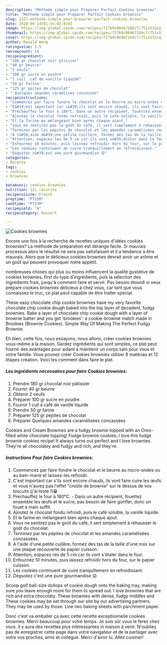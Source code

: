 ```yaml
---
description: "Méthode simple pour Préparer Parfait Cookies brownies"
title: "Méthode simple pour Préparer Parfait Cookies brownies"
slug: 1527-methode-simple-pour-preparer-parfait-cookies-brownies
date: 2020-09-14T01:55:03.074Z
image: https://img-global.cpcdn.com/recipes/f27b9c0846710dcf/751x532cq70/cookies-brownies-photo-principale-de-la-recette.jpg
thumbnail: https://img-global.cpcdn.com/recipes/f27b9c0846710dcf/751x532cq70/cookies-brownies-photo-principale-de-la-recette.jpg
cover: https://img-global.cpcdn.com/recipes/f27b9c0846710dcf/751x532cq70/cookies-brownies-photo-principale-de-la-recette.jpg
author: Ronald Wong
ratingvalue: 3.5
reviewcount: 14
recipeingredient:
- "180 gr chocolat noir ptissier"
- "40 gr beurre"
- "2 oeufs"
- "100 gr sucre en poudre"
- "1 cuil  caf de vanille liquide"
- "50 gr farine"
- "125 gr ppites de chocolat"
- " Quelques amandes caramlises concasses"
recipeinstructions:
- "Commencez par faire fondre le chocolat et le beurre au micro-ondes ou au bain-marie et laissez-les refroidir."
- "C&#39;est important car s&#39;ils sont encore chauds, ils vont faire cuire les œufs et vous n&#39;aurez pas l&#39;effet &#34;croûte de brownie&#34; sur le dessus de vos biscuits (j&#39;ai testé !)😁"
- "Préchauffez le four à 180°C. Dans un autre récipient, fouettez ensemble les œufs et le sucre, pas besoin de faire gonfler, donc un fouet à main suffit."
- "Ajoutez le chocolat fondu refroidi, puis le café soluble, la vanille liquide."
- "Et la farine en mélangeant bien après chaque ajout."
- "Vous ne sentirez pas le goût du café, il sert simplement à rehausser le goût du chocolat."
- "Terminez par les pépites de chocolat et les amandes caramélisées concassées."
- "A l&#39;aide d&#39;une petite cuillère, formez des tas de la taille d&#39;une noix sur une plaque recouverte de papier cuisson."
- "Attention, espacez-les de 5 cm car ils vont s&#39;étaler dans le four."
- "Enfournez 10 minutes, puis laissez refroidir hors du four, sur le papier cuisson."
- "Les cookies continuent de cuire tranquillement en refroidissant."
- "Dégustez c&#39;est une pure gourmandise 😜"
categories:
- Recette
tags:
- cookies
- brownies

katakunci: cookies brownies 
nutrition: 121 calories
recipecuisine: French
preptime: "PT15M"
cooktime: "PT33M"
recipeyield: "4"
recipecategory: Dessert

---
```



![Cookies brownies](https://img-global.cpcdn.com/recipes/f27b9c0846710dcf/751x532cq70/cookies-brownies-photo-principale-de-la-recette.jpg)

Encore une fois à la recherche de recettes uniques d'idées cookies brownies? La méthode de préparation est dérange facile. Si mauvais processus alors le résultat ne sera pas satisfaisant et il a tendance à être mauvais. Alors que le délicieux cookies brownies devrait avoir un arôme et un goût qui peuvent provoquer notre appétit.

nombreuses choses qui plus ou moins influencent la qualité gustative de cookies brownies, first du type d'ingrédients, puis la sélection des ingrédients frais, jusqu'à comment faire et servir. Pas besoin étourdi si veux prépare cookies brownies délicieux à chez vous, car tant que vous connaissez le truc, ce plat peut capable de être traiter spécial.

These easy chocolate chip cookie brownies have my very favorite chocolate chip cookie dough baked into the top layer of decadent, fudgy brownies. Bake a layer of chocolate chip cookie dough with a layer of brownie batter and you get &#39;brookies&#39;: a cookie-brownie match made in Brookies (Brownie Cookies). Simple Way Of Making The Perfect Fudgy Brownie.


Eh bien, cette fois, nous essayons, nous allons, créer cookies brownies vous-même à la maison. Gardez ingrédients qui sont simples, ce plat peut fournir des avantages pour aidant à maintenir un corps sain pour vous et votre famille. Vous pouvez créer Cookies brownies utiliser 8 matériau et 12 étapes création. Voici les comment dans faire le plat.

<!--inarticleads1-->

##### Les ingrédients nécessaires pour faire Cookies brownies:

1. Prendre 180 gr chocolat noir pâtissier
1. Fournir 40 gr beurre
1. Obtenir 2 oeufs
1. Préparer 100 gr sucre en poudre
1. Fournir 1 cuil à café de vanille liquide
1. Prendre 50 gr farine
1. Préparer 125 gr pépites de chocolat
1. Préparer  Quelques amandes caramélisées concassées


Cookies and Cream Brownies are a fudgy brownie topped with an Oreo-filled white chocolate topping! Fudge brownie cookies; I love this fudge brownie cookies recipe! It always turns out perfect and I love brownies. They&#39;re all chocolatey and fudgy and rich, and they&#39;re. 

<!--inarticleads2-->

##### Instructions Pour faire Cookies brownies:

1. Commencez par faire fondre le chocolat et le beurre au micro-ondes ou au bain-marie et laissez-les refroidir.
1. C&#39;est important car s&#39;ils sont encore chauds, ils vont faire cuire les œufs et vous n&#39;aurez pas l&#39;effet &#34;croûte de brownie&#34; sur le dessus de vos biscuits (j&#39;ai testé !)😁
1. Préchauffez le four à 180°C. - Dans un autre récipient, fouettez ensemble les œufs et le sucre, pas besoin de faire gonfler, donc un fouet à main suffit.
1. Ajoutez le chocolat fondu refroidi, puis le café soluble, la vanille liquide.
1. Et la farine en mélangeant bien après chaque ajout.
1. Vous ne sentirez pas le goût du café, il sert simplement à rehausser le goût du chocolat.
1. Terminez par les pépites de chocolat et les amandes caramélisées concassées.
1. A l&#39;aide d&#39;une petite cuillère, formez des tas de la taille d&#39;une noix sur une plaque recouverte de papier cuisson.
1. Attention, espacez-les de 5 cm car ils vont s&#39;étaler dans le four.
1. Enfournez 10 minutes, puis laissez refroidir hors du four, sur le papier cuisson.
1. Les cookies continuent de cuire tranquillement en refroidissant.
1. Dégustez c&#39;est une pure gourmandise 😜


Scoop golf ball-size dollops of cookie dough onto the baking tray, making sure you leave enough room for them to spread out. I love brownies that are rich and extra chocolaty. These brownies with dense, fudgy middles and These cookies may be set through our site by our advertising partners. They may be used by those. Line two baking sheets with parchment paper. 


Donc c'est va emballer ça avec cette recette exceptionnelle cookies brownies. Merci beaucoup pour votre temps. Je suis sûr vous le ferez chez vous. Il y aura des recettes plus  intéressantes in maison à venir. N'oubliez pas de enregistrer cette page dans votre navigateur et de la partager avec votre vos proches, amis et collègue. Merci d'avoir lu. Allez cuisiner!
